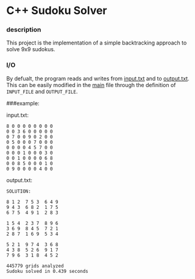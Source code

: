 # C++ Sudoku Solver

### description

This project is the implementation of a simple backtracking approach to solve 9x9 sudokus.

### I/O

By defualt, the program reads and writes from [input.txt](/samples/input.txt) and to [output.txt](/samples/output.txt). This can be easily modified
in the [main](/src/main.cpp) file through the definition of ```INPUT_FILE``` and  ```OUTPUT_FILE```.

###example:

input.txt:

```
8 0 0 0 0 0 0 0 0
0 0 3 6 0 0 0 0 0
0 7 0 0 9 0 2 0 0
0 5 0 0 0 7 0 0 0
0 0 0 0 4 5 7 0 0
0 0 0 1 0 0 0 3 0
0 0 1 0 0 0 0 6 8
0 0 8 5 0 0 0 1 0
0 9 0 0 0 0 4 0 0
```

output.txt:

```
SOLUTION:

8 1 2  7 5 3  6 4 9  
9 4 3  6 8 2  1 7 5  
6 7 5  4 9 1  2 8 3  

1 5 4  2 3 7  8 9 6  
3 6 9  8 4 5  7 2 1  
2 8 7  1 6 9  5 3 4  

5 2 1  9 7 4  3 6 8  
4 3 8  5 2 6  9 1 7  
7 9 6  3 1 8  4 5 2  

445779 grids analyzed
Sudoku solved in 0.439 seconds
```